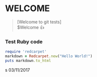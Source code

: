 # WELCOME  
> [Welcome to git tests]  
$Welcome  :+1:
### Test Ruby code
```ruby
require 'redcarpet'
markdown = Redcarpet.new("Hello World!")
puts markdown.to_html
```
s
03/11/2017
